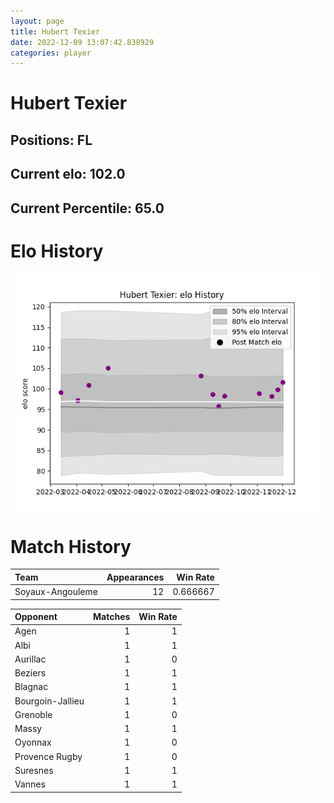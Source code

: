 ```yaml
---  
layout: page  
title: Hubert Texier  
date: 2022-12-09 13:07:42.838929  
categories: player  
---
```

# Hubert Texier

## Positions: FL

## Current elo: 102.0

## Current Percentile: 65.0

# Elo History


![elo history](history_HubertTexier.png)
# Match History


| Team             |   Appearances |   Win Rate |
|:-----------------|--------------:|-----------:|
| Soyaux-Angouleme |            12 |   0.666667 |

| Opponent         |   Matches |   Win Rate |
|:-----------------|----------:|-----------:|
| Agen             |         1 |          1 |
| Albi             |         1 |          1 |
| Aurillac         |         1 |          0 |
| Beziers          |         1 |          1 |
| Blagnac          |         1 |          1 |
| Bourgoin-Jallieu |         1 |          1 |
| Grenoble         |         1 |          0 |
| Massy            |         1 |          1 |
| Oyonnax          |         1 |          0 |
| Provence Rugby   |         1 |          0 |
| Suresnes         |         1 |          1 |
| Vannes           |         1 |          1 |